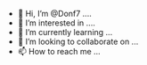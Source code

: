 - 👋 Hi, I’m @Donf7 ....
- 👀 I’m interested in ....
- 🌱 I’m currently learning ...
- 💞️ I’m looking to collaborate on ...
- 📫 How to reach me ...

<!---
Donf7/Donf7 is a ✨ special ✨ repository because its `README.md` (this file) appears on your GitHub profile.
You can click the Preview link to take a look at your changes.
--->
